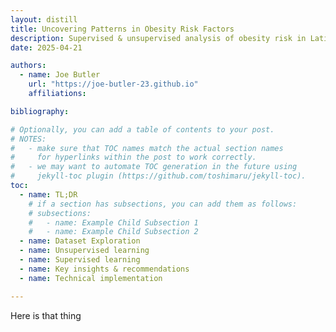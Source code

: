 ```yaml
---
layout: distill
title: Uncovering Patterns in Obesity Risk Factors
description: Supervised & unsupervised analysis of obesity risk in Latin America
date: 2025-04-21

authors:
  - name: Joe Butler
    url: "https://joe-butler-23.github.io"
    affiliations:

bibliography:

# Optionally, you can add a table of contents to your post.
# NOTES:
#   - make sure that TOC names match the actual section names
#     for hyperlinks within the post to work correctly.
#   - we may want to automate TOC generation in the future using
#     jekyll-toc plugin (https://github.com/toshimaru/jekyll-toc).
toc:
  - name: TL;DR
    # if a section has subsections, you can add them as follows:
    # subsections:
    #   - name: Example Child Subsection 1
    #   - name: Example Child Subsection 2
  - name: Dataset Exploration
  - name: Unsupervised learning
  - name: Supervised learning 
  - name: Key insights & recommendations
  - name: Technical implementation

---
```


Here is that thing

